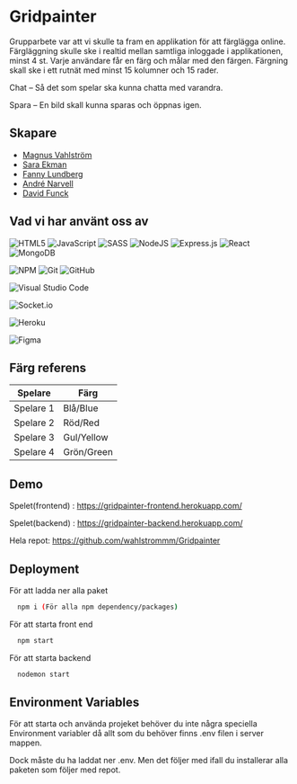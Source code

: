 
# Gridpainter 

Grupparbete var att vi skulle ta fram en applikation för att färglägga online.
Färgläggning skulle ske i realtid mellan samtliga inloggade i applikationen, minst 4 st.
Varje användare får en färg och målar med den färgen.
Färgning skall ske i ett rutnät med minst 15 kolumner och 15 rader. 

Chat – Så det som spelar ska kunna chatta med varandra.

Spara – En bild skall kunna sparas och öppnas igen.
## Skapare

- [Magnus Vahlström](https://www.github.com/wahlstrommm)
- [Sara Ekman](https://github.com/SaraEkman)
- [Fanny Lundberg](https://github.com/FannyLundberg)
- [André Narvell](https://github.com/AndreNarvell)
- [David Funck](https://github.com/Denturion)

## Vad vi har använt oss av

![HTML5](https://img.shields.io/badge/html5-%23E34F26.svg?style=for-the-badge&logo=html5&logoColor=white)
![JavaScript](https://img.shields.io/badge/javascript-%23323330.svg?style=for-the-badge&logo=javascript&logoColor=%23F7DF1E)
![SASS](https://img.shields.io/badge/SASS-hotpink.svg?style=for-the-badge&logo=SASS&logoColor=white)
![NodeJS](https://img.shields.io/badge/node.js-6DA55F?style=for-the-badge&logo=node.js&logoColor=white)
![Express.js](https://img.shields.io/badge/express.js-%23404d59.svg?style=for-the-badge&logo=express&logoColor=%2361DAFB)
![React](https://img.shields.io/badge/react-%2320232a.svg?style=for-the-badge&logo=react&logoColor=%2361DAFB)
![MongoDB](https://img.shields.io/badge/MongoDB-%234ea94b.svg?style=for-the-badge&logo=mongodb&logoColor=white)

![NPM](https://img.shields.io/badge/NPM-%23000000.svg?style=for-the-badge&logo=npm&logoColor=white)
![Git](https://img.shields.io/badge/git-%23F05033.svg?style=for-the-badge&logo=git&logoColor=white)
![GitHub](https://img.shields.io/badge/github-%23121011.svg?style=for-the-badge&logo=github&logoColor=white)

![Visual Studio Code](https://img.shields.io/badge/Visual%20Studio%20Code-0078d7.svg?style=for-the-badge&logo=visual-studio-code&logoColor=white)

![Socket.io](https://img.shields.io/badge/Socket.io-black?style=for-the-badge&logo=socket.io&badgeColor=010101)

![Heroku](https://img.shields.io/badge/heroku-%23430098.svg?style=for-the-badge&logo=heroku&logoColor=white)

![Figma](https://img.shields.io/badge/figma-%333221E.svg?style=for-the-badge&logo=figma&logoColor=white)
## Färg referens

| Spelare             | Färg                                                                |
| ----------------- | ------------------------------------------------------------------ |
| Spelare 1 | Blå/Blue |
| Spelare 2 | Röd/Red |
| Spelare 3 | Gul/Yellow |
| Spelare 4 | Grön/Green|


## Demo

Spelet(frontend) :  https://gridpainter-frontend.herokuapp.com/

Spelet(backend) : https://gridpainter-backend.herokuapp.com/

Hela repot: https://github.com/wahlstrommm/Gridpainter
## Deployment

För att ladda ner alla paket

```bash
  npm i (För alla npm dependency/packages)
```

För att starta front end
```bash
  npm start
```

För att starta backend
```bash
  nodemon start
```
## Environment Variables

För att starta och använda projeket behöver du inte
några speciella Environment variabler då allt som du behöver finns .env filen i server mappen.

Dock måste du ha laddat ner .env. Men det följer med ifall du 
installerar alla paketen som följer med repot.



